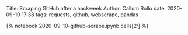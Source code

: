 Title: Scraping GitHub after a hackweek
Author: Callum Rollo
date: 2020-09-10 17:38
tags: requests, github, webscrape, pandas

{% notebook 2020-09-10-github-scrape.ipynb cells[2:] %}